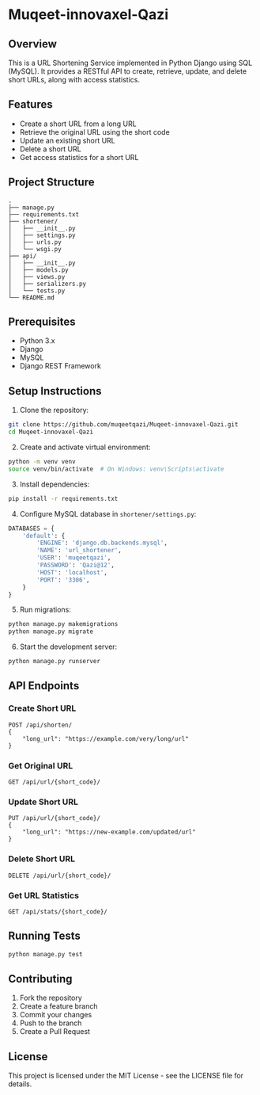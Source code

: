 # Muqeet-innovaxel-Qazi

## Overview
This is a URL Shortening Service implemented in Python Django using SQL (MySQL). It provides a RESTful API to create, retrieve, update, and delete short URLs, along with access statistics.

## Features
- Create a short URL from a long URL
- Retrieve the original URL using the short code
- Update an existing short URL
- Delete a short URL
- Get access statistics for a short URL

## Project Structure
```
.
├── manage.py
├── requirements.txt
├── shortener/
│   ├── __init__.py
│   ├── settings.py
│   ├── urls.py
│   └── wsgi.py
├── api/
│   ├── __init__.py
│   ├── models.py
│   ├── views.py
│   ├── serializers.py
│   └── tests.py
└── README.md
```

## Prerequisites
- Python 3.x
- Django
- MySQL
- Django REST Framework

## Setup Instructions

1. Clone the repository:
```bash
git clone https://github.com/muqeetqazi/Muqeet-innovaxel-Qazi.git
cd Muqeet-innovaxel-Qazi
```

2. Create and activate virtual environment:
```bash
python -m venv venv
source venv/bin/activate  # On Windows: venv\Scripts\activate
```

3. Install dependencies:
```bash
pip install -r requirements.txt
```

4. Configure MySQL database in `shortener/settings.py`:
```python
DATABASES = {
    'default': {
        'ENGINE': 'django.db.backends.mysql',
        'NAME': 'url_shortener',
        'USER': 'muqeetqazi',
        'PASSWORD': 'Qazi@12',
        'HOST': 'localhost',
        'PORT': '3306',
    }
}
```

5. Run migrations:
```bash
python manage.py makemigrations
python manage.py migrate
```

6. Start the development server:
```bash
python manage.py runserver
```

## API Endpoints

### Create Short URL
```
POST /api/shorten/
{
    "long_url": "https://example.com/very/long/url"
}
```

### Get Original URL
```
GET /api/url/{short_code}/
```

### Update Short URL
```
PUT /api/url/{short_code}/
{
    "long_url": "https://new-example.com/updated/url"
}
```

### Delete Short URL
```
DELETE /api/url/{short_code}/
```

### Get URL Statistics
```
GET /api/stats/{short_code}/
```

## Running Tests
```bash
python manage.py test
```

## Contributing
1. Fork the repository
2. Create a feature branch
3. Commit your changes
4. Push to the branch
5. Create a Pull Request

## License
This project is licensed under the MIT License - see the LICENSE file for details. 